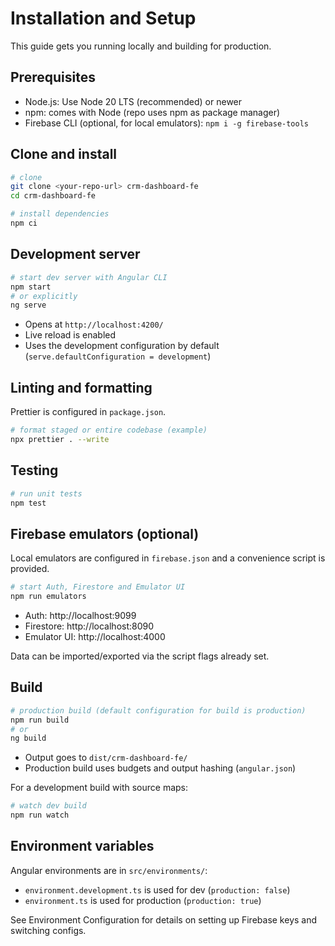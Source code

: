 # Installation and Setup

This guide gets you running locally and building for production.

## Prerequisites

- Node.js: Use Node 20 LTS (recommended) or newer
- npm: comes with Node (repo uses npm as package manager)
- Firebase CLI (optional, for local emulators): `npm i -g firebase-tools`

## Clone and install

```bash
# clone
git clone <your-repo-url> crm-dashboard-fe
cd crm-dashboard-fe

# install dependencies
npm ci
```

## Development server

```bash
# start dev server with Angular CLI
npm start
# or explicitly
ng serve
```

- Opens at `http://localhost:4200/`
- Live reload is enabled
- Uses the development configuration by default (`serve.defaultConfiguration = development`)

## Linting and formatting

Prettier is configured in `package.json`.

```bash
# format staged or entire codebase (example)
npx prettier . --write
```

## Testing

```bash
# run unit tests
npm test
```

## Firebase emulators (optional)

Local emulators are configured in `firebase.json` and a convenience script is provided.

```bash
# start Auth, Firestore and Emulator UI
npm run emulators
```

- Auth: http://localhost:9099
- Firestore: http://localhost:8090
- Emulator UI: http://localhost:4000

Data can be imported/exported via the script flags already set.

## Build

```bash
# production build (default configuration for build is production)
npm run build
# or
ng build
```

- Output goes to `dist/crm-dashboard-fe/`
- Production build uses budgets and output hashing (`angular.json`)

For a development build with source maps:

```bash
# watch dev build
npm run watch
```

## Environment variables

Angular environments are in `src/environments/`:
- `environment.development.ts` is used for dev (`production: false`)
- `environment.ts` is used for production (`production: true`)

See Environment Configuration for details on setting up Firebase keys and switching configs.
